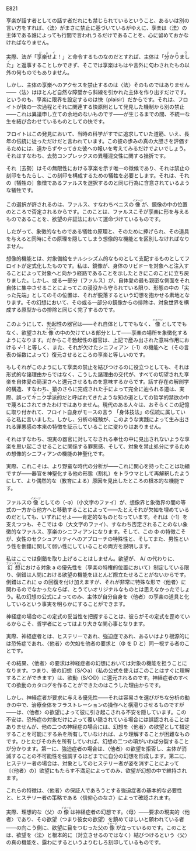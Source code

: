 E821

<!-- We must keep in mind that jouissance is prohibited [interdite] to whoever speaks, as such—or, put differently, it can only be said \dite\ between the lines by whoever is a subject of the Law, since the Law is founded on that very prohibition. -->
享楽が話す者としての話す者だれにも禁じられているということ、あるいは別の言い方をすれば、〈法〉がまさに禁止に基づいているがゆえに、享楽は〈法〉の主体である誰によっても行間で言われうるだけであることを、心に留めておかなければなりません。

<!-- Indeed, were the Law to give the order, "Jouisl" ["Enjoy!" or "Come!"], the subject could only reply "J'oui's" ["I hear" ], in which the jouissance would no longer be anything but understood [sous-entendue]. -->
実際、法が「<ruby>享楽せよ<rp>《</rp><rt>ジュイ</rt><rp>》</rp></ruby>！」と命令するものなのだとすれば、主体は「<ruby>分かりました<rp>《</rp><rt>ジュウィ</rt><rp>》</rp></ruby>」と返事することしかできず、そこでは享楽はもはや言外に匂わされたもの<!-- 〔sous-entendue〕 -->以外の何ものでもありません。

<!-- But it is not the Law itself that bars the subject's access to jouissance—it simply makes a barred subject out of an almost natural barrier. For it is pleasure that sets limits to jouissance, pleasure as what binds incoherent life together, until another prohibition—this one being unchallengeable—arises from the regulation that Freud discovered as the primary process and rele  vant law of pleasure. -->
しかし、主体の享楽へのアクセスを禁止するのは〈法〉そのものではありません——〈法〉はほとんど自然な障壁から斜線を引かれた主体を作り出すだけです。というのも、享楽に限界を設定するのは快〔plaisir〕だからです。それは、フロイトが快の一次過程とそれに関連する快原則として発見した機制から別の禁止——これは異議申し立ての余地のないものです——が生じるまでの間、不統一な生を結び合わせているものとしての快です。

<!-- It has been said that in this discovery Freud merely followed the course already being pursued by the science of his time—nay, a long-standing tra  dition. To appreciate the true audacity of his step, we have only to consider his reward, which was not long in coming: the stalemate regarding the heteroclite nature of the castration complex. -->
フロイトはこの発見において、当時の科学がすでに追求していた道筋、いえ、長年の伝統に従っただけだと言われています。この彼の歩みの真の大胆さを評価するためには、遠からずやってきた彼への報いを考えてみるだけでよいでしょう。それはすなわち、去勢コンプレックスの異種混交性に関する挫折です。

<!-- The latter is the sole indication of this jouissance in its infinitude, which brings with it the mark of its prohibition, and which requires a sacrifice in order to constitute this mark: the sacrifice implied in the same act as that of chosing its symbol, the phallus. -->
それ〔去勢〕はその無限性における享楽を示す唯一の徴候であり、それは禁止の刻印をもたらし、この刻印を構成するための犠牲を必要とします。それは、それの〔犠牲の〕象徴であるファルスを選択するのと同じ行為に含意されているような犠牲です。

<!-- This choice is allowed because the phallus—that is, the image of the penis—is negativized where it is situated in the specular image. That is what predestines the phallus to give body to jouissance in the dialectic of desire. -->
この選択が許されるのは、ファルス、すなわちペニスの<ruby>像<rp>《</rp><rt>イメージ</rt><rp>》</rp></ruby>が、鏡像の中の位置のところで否定されるからです。このことは、ファルスこそが享楽に形を与えるものであることを、欲望の弁証法において運命づけているものです。

<!-- We must distinguish, therefore, between the principle of sacrifice, which is symbolic, and the imaginary function which is devoted to it, but which veils the principle at the same time that it gives it its instrument. -->
したがって、象徴的なものである犠牲の原理と、そのために捧げられ、その道具を与えると同時にその原理を隠してしまう想像的な機能とを区別しなければなりません。

<!-- The imaginary function is the one Freud formulated as governing object cathexis as narcissistic. I came back to this myself when I showed that the specular image is the channel taken by the transfusion of the body's libido toward the object. But insofar as a part remains preserved from this immer  sion, concentrating in itself the most intimate aspect of autoeroticism, its position as a "pointy extremity" in the form predisposes it to the fantasy of it falling off—in which its exclusion from the specular image is completed as is the prototype it constitutes for the world of objects. -->
想像的機能とは、対象備給をナルシシズム的なものとして支配するものとしてフロイトが定式化したものです。私は、鏡像が、身体のリビドーを対象へと注入することによって対象へと向かう経路であることを示したときにこのことに立ち戻りました。しかし、或る一部分〔ファルス〕が、自体愛の最も親密な側面をそれ自体に集中させることによってこの浸没から守られている限り、形態の中の「尖った先端」としてのその位置は、それが脱落するという幻想を抱かせる素地となります。その幻想において、その或る一部分の鏡像からの排除は、対象世界を構成する原型からの排除と同じく完了するのです。

<!-- It is thus that the erectile organ—not as itself, or even as an image, but as a part that is missing in the desired image—comes to symbolize the place of jouissance; this is why the erectile organ can be equated with the √-1, the symbol of the signification produced above, of the jouissance it restores—by the coefficient of its statement—to the function of a missing signifier: (-1). -->
このようにして、勃起性の器官は——それ自体としてでもなく、<ruby>像<rp>《</rp><rt>イメージ</rt><rp>》</rp></ruby>としてでもなく、欲望された<ruby>像<rp>《</rp><rt>イメージ</rt><rp>》</rp></ruby>の中の欠けている部分として——享楽の場所を象徴化するようになります。だからこそ勃起性の器官は、上記で産み出された意味作用における √-1 と等しく、また、それが欠けたシニフィアン（-1）の機能へと（その言表の係数によって）復元させるところの享楽と等しいのです。

<!-- If it serves to tie together in this way the prohibition of jouissance, it is nevertheless not for reasons of form, but because the supersession of these reasons signifies what reduces all coveted jouissance to the brevity of autoeroticism. The pathways that are altogether traced out by the anatomical conformation of speaking beings—namely, the further perfected hand of the monkey—have not, in effect, been disdained in a certain philosophical ascesis as pathways of a wisdom that has incorrectly been termed cynical. Certain individuals in our times, obsessed no doubt by this memory, have suggested to me that Freud himself belongs to the tradition of "bodily techniques," as Mauss calls it. The fact remains that analytic experience demonstrates the original character of the guilt generated by such practices. -->
もしそれがこのようにして享楽の禁止を結びつけるのに役立つとしても、それは形式的な諸理由からではなく、こうした諸理由の交代が、すべての切望された享楽を自体愛の簡潔さへと還元させるものを意味するからです。話す存在の解剖学的構造、すなわち、猿のさらに完成された手によって完全に辿られる道は、実際、誤って<ruby>キニク学派的<rp>《</rp><rt>シニカル</rt><rp>》</rp></ruby>だと呼ばれてきたような知の道としての哲学的禁欲の中で蔑ろにされてきたわけではありません。現代のある人々は、おそらくこの記憶に取り付かれて、フロイト自身がモースの言う 「身体技法」の伝統に属していると私に言いました。しかし、分析の経験が、このような実践によって生み出される罪悪感の本来の特徴を証示していることに変わりはありません。

<!-- Guilt that is related to the reminder of the jouissance that is not found in the service rendered to the real organ, and consecration of the signifier's imaginary function of prohibiting objects. -->
それはすなわち、現実の器官に対してなされる奉仕の中に見出されないような享楽を思い起こさせることに関係する罪悪感、そして、対象を禁止処分にするための想像的シニフィアンの機能の神聖化です。

<!-- Indeed, this is the radical function for which a wilder analytic era found more accidental causes (due to education), just as it reinterpreted the other forms—in which it took an interest, to its credit—of sanctification of the organ (circumcision) as traumas. -->
実際、これこそは、より野蛮な時代の分析が——これに関心を持ったことは功績ですが——器官を神聖化する他の形態（割礼）をトラウマとして再解釈したようにして、より偶然的な（教育による）原因を見出したところの根本的な機能です。

<!-- The shift of (-qp) (lowercase phi) as phallic image from one side to the other of the equation between the imaginary and the symbolic renders it pos  itive in any case, even if it fills a lack. Although it props up (-1), it becomes O (capital phi) there, the symbolic phallus that cannot be negativized, the signifier of jouissance. And it is this characteristic of O that explains both the particularities of women's approach to sexuality, and what makes the male sex the weaker sex with regard to perversion. -->
ファルスの<ruby>像<rp>《</rp><rt>イメージ</rt><rp>》</rp></ruby>としての（-φ）（小文字のファイ）が、想像界と象徴界の間の等式の一方から他方へと移動することによって——たとえそれが欠如を埋めているのだとしても、いずれにせよ——肯定的なものとなっています。それは（-1）を支えつつも、そこでは Φ（大文字のファイ）、すなわち否定されることのない象徴的なファルス、享楽のシニフィアンになります。そして、この Φ の特徴こそが、女性のセクシュアリティへのアプローチの特殊性と、そしてまた、男性という性を倒錯に関して弱い性にしていることの両方を説明します。

<!-- I will not take up perversion here, inasmuch as it barely accentuates the function of desire in man, insofar as desire institutes the dominance—in the privileged place of jouissance—of object a in fantasy, which desire substitutes for A/ . Perversion adds to that a recuperation of φ that would scarcely seem original if it did not concern the Other as such in a very particular way. Only my formula for fantasy allows us to bring out the fact that the subject here makes himself the instrument of the Other's jouissance. -->
私はここでは倒錯を取り上げることはしません。欲望が、 A/ の代わりに、<ruby>幻想<rp>《</rp><rt>ファンタスム</rt><rp>》</rp></ruby>における対象 a の優先性を（享楽の特権的位置において）制定している限り、倒錯は人間における欲望の機能をほとんど際立たせることがないからです。倒錯はこれに φ の回復を付け加えますが、それが非常に特殊な形で〈他者〉に関わるのでなかったならば、とうていオリジナルなものとは思えなかったでしょう。私の幻想の公式によってのみ、主体が自分自身を〈他者〉の享楽の道具と化しているという事実を明らかにすることができます。

<!-- It is of more concern to philosophers to grasp the relevance of this formula in the case of the neurotic, precisely because the neurotic skews it. -->
神経症の場合のこの定式の妥当性を把握することは、彼らがその定式を歪めているからこそ、哲学者にとってはより大きな関心事となります。

<!-- Indeed, the neurotic, whether hysteric, obsessive, or, more radically, phobic, is the one who identifies the Other's lack with the Other's demand, O with D. -->
実際、神経症者とは、ヒステリーであれ、強迫症であれ、あるいはより根源的には恐怖症であれ、〈他者〉の欠如を他者の要求と（Φ を D と）同一視する者のことです。

<!-- Consequently, the Other's demand takes on the function of the object in the neurotic's fantasy—that is, his fantasy (my formulas make it possible to realize this immediately) is reduced to the drive: (S/◇D)- This is why it was possible to catalog all the neurotic's drives. -->
その結果、〈他者〉の要求は神経症者の幻想においては対象の機能を担うことになります。つまり、彼の幻想〔S/◇a〕（私の公式を使えばこのことはすぐに理解することができます）は、欲動（S/◇D）に還元されるのです。神経症者のすべての欲動のカタログを作ることができたのはこうした理由からです。

<!-- But the prevalence given by the neurotic to demand—which, in an ana  lytic movement opting for facility, shifted the whole treatment toward the handling of frustration—hides the anxiety induced in him by the Other's desire, anxiety that cannot be misrecognized when it is covered over by the phobic object alone, but which is more difficult to understand in the case of the other two neuroses when one is not in possession of the thread that makes it possible to posit fantasy as the Other's desire. Once we posit this, we find fantasy's two terms split apart, as it were: the first, in the case of the obses  sive, inasmuch as he negates the Other's desire, forming his fantasy in such a way as to accentuate the impossibility of the subject vanishing, the second, in the case of the hysteric, inasmuch as desire is sustained in fantasy only by the lack of satisfaction the hysteric brings desire by slipping away as its object. -->
しかし、神経症者が要求に与える優先性——それは容易さを選びがちな分析の動きの中で、治療全体をフラストレーションの操作へと横滑りさせるものですが——は、〈他者〉の欲望によって彼に引き起こされる不安を隠しています。この不安は、恐怖症の対象だけによって覆い隠されている場合には誤認されることはありませんが、他の二つの神経症の場合には、幻想を〈他者〉の欲望として措定することを可能にする糸を所有していなければ、より理解することが困難なものです。ひとたびその糸を所有していれば、幻想の二つの項がいわば分裂することが分かります。第一に、強迫症者の場合は、〈他者〉の欲望を拒否し、主体が消滅することの不可能性を強調するほどまでに自分の幻想を形成します。第二に、ヒステリー者の場合は、対象としてのヒステリー者が姿を消すことによって〔〈他者〉の〕欲望にもたらす不満足によってのみ、欲望が幻想の中で維持されます。

<!-- These features are confirmed by the obsessive's fundamental need to be the Other's guarantor, and by the Faithlessness of hysterical intrigue. -->
これらの特徴は、〈他者〉の保証人であろうとする強迫症者の基本的な必要性と、ヒステリー者の策略である〈信仰心のなさ〉によって確認されます。

<!-- In fact, the image of the ideal Father is a neurotic's fantasy. Beyond the Mother—demand's real Other, whose desire (that is, her desire) we wish she would tone down—stands out the image of a father who would turn a blind eye to desires. This marks—more than it reveals—the true function of the Father, which is fundamentally to unite (and not to oppose) a desire to the Law. -->
実際、理想的な〈父〉の<ruby>像<rp>《</rp><rt>イメージ</rt><rp>》</rp></ruby>は神経症者の幻想です。〈母〉——要求の現実的〈他者〉であり、その欲望（つまり彼女の欲望）を鎮めてほしいと願われている者——の向こう側に、欲望に目をつむった父の<ruby>像<rp>《</rp><rt>イメージ</rt><rp>》</rp></ruby>が立っているのです。このことは、欲望を〈法〉と根本的に（対立させるのではなく）結びつけるという〈父〉の真の機能を、露わにするというよりむしろ刻印しているものです。
